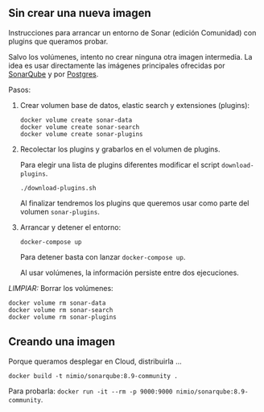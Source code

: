 ## Sin crear una nueva imagen

Instrucciones para arrancar un entorno de Sonar (edición Comunidad) con plugins que queramos probar.

Salvo los volúmenes, intento no crear ninguna otra imagen intermedia. La idea es usar directamente las imágenes principales ofrecidas por [SonarQube](https://hub.docker.com/_/sonarqube) y por [Postgres](https://hub.docker.com/_/postgres/).

Pasos:

1. Crear volumen base de datos, elastic search y extensiones (plugins):

   ```shell
   docker volume create sonar-data
   docker volume create sonar-search
   docker volume create sonar-plugins
   ```

1. Recolectar los plugins y grabarlos en el volumen de plugins.
   
   Para elegir una lista de plugins diferentes modificar el script `download-plugins`.

   ```shell
   ./download-plugins.sh
   ```

   Al finalizar tendremos los plugins que queremos usar como parte del volumen `sonar-plugins`.

1. Arrancar y detener el entorno:

   ```shell
   docker-compose up
   ```

   Para detener basta con lanzar `docker-compose up`.

   Al usar volúmenes, la información persiste entre dos ejecuciones.


*LIMPIAR:* Borrar los volúmenes:

   ```shell
   docker volume rm sonar-data
   docker volume rm sonar-search
   docker volume rm sonar-plugins
   ```

## Creando una imagen

Porque queramos desplegar en Cloud, distribuirla ...

   ```shell
   docker build -t nimio/sonarqube:8.9-community .
   ```

Para probarla: `docker run -it --rm -p 9000:9000 nimio/sonarqube:8.9-community`.
